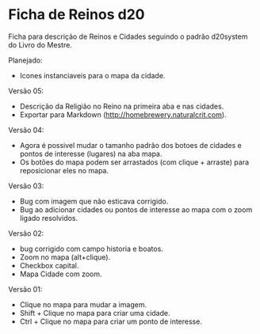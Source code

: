 # Ficha de Reinos d20
Ficha para descrição de Reinos e Cidades seguindo o padrão d20system do Livro do Mestre.  

Planejado:
* Icones instanciaveis para o mapa da cidade. 

Versão 05:
* Descrição da Religião no Reino na primeira aba e nas cidades.
* Exportar para Markdown (http://homebrewery.naturalcrit.com). 

Versão 04:
* Agora é possivel mudar o tamanho padrão dos botoes de cidades e pontos de interesse (lugares) na aba mapa. 
* Os botões do mapa podem ser arrastados (com clique + arraste) para reposicionar eles no mapa. 

Versão 03: 
* Bug com imagem que não esticava corrigido. 
* Bug ao adicionar cidades ou pontos de interesse ao mapa com o zoom ligado resolvidos. 

Versão 02:
* bug corrigido com campo historia e boatos. 
* Zoom no mapa (alt+clique). 
* Checkbox capital.
* Mapa Cidade com zoom.

Versão 01: 
* Clique no mapa para mudar a imagem.
* Shift + Clique no mapa para criar uma cidade. 
* Ctrl + Clique no mapa para criar um ponto de interesse. 
